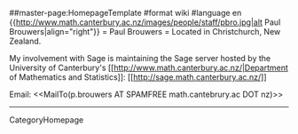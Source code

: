 ##master-page:HomepageTemplate
#format wiki
#language en
{{http://www.math.canterbury.ac.nz/images/people/staff/pbro.jpg|alt Paul Brouwers|align="right"}}
= Paul Brouwers =
Located in Christchurch, New Zealand.

My involvement with Sage is maintaining the Sage server hosted by the University of Canterbury's [[http://www.math.canterbury.ac.nz/|Department of Mathematics and Statistics]]: [[http://sage.math.canterbury.ac.nz/]]

Email: <<MailTo(p.brouwers AT SPAMFREE math.cantebrury.ac DOT nz)>>

----
CategoryHomepage
